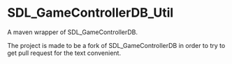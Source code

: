 # SDL_GameControllerDB_Util

A maven wrapper of SDL_GameControllerDB.

The project is made to be a fork of SDL_GameControllerDB in order to try to get pull request for the text convenient.
